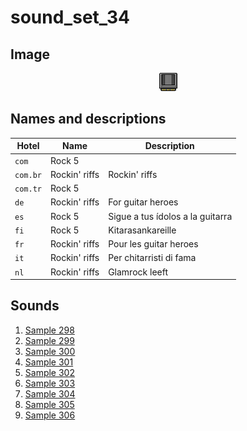 # sound_set_34

## Image

<div align="center">

![sound_set_34](../uploads/imgs/34.gif)

</div>

## Names and descriptions

| Hotel | Name | Description |
|-|-|-|
| `com` | Rock 5 |  |
| `com.br` | Rockin' riffs | Rockin' riffs |
| `com.tr` | Rock 5 |  |
| `de` | Rockin' riffs | For guitar heroes |
| `es` | Rock 5 | Sigue a tus ídolos a la guitarra |
| `fi` | Rock 5 | Kitarasankareille |
| `fr` | Rockin' riffs | Pour les guitar heroes |
| `it` | Rockin' riffs | Per chitarristi di fama |
| `nl` | Rockin' riffs | Glamrock leeft |

## Sounds

1. [Sample 298](../uploads/sounds/sound_machine_sample_298.mp3)
1. [Sample 299](../uploads/sounds/sound_machine_sample_299.mp3)
1. [Sample 300](../uploads/sounds/sound_machine_sample_300.mp3)
1. [Sample 301](../uploads/sounds/sound_machine_sample_301.mp3)
1. [Sample 302](../uploads/sounds/sound_machine_sample_302.mp3)
1. [Sample 303](../uploads/sounds/sound_machine_sample_303.mp3)
1. [Sample 304](../uploads/sounds/sound_machine_sample_304.mp3)
1. [Sample 305](../uploads/sounds/sound_machine_sample_305.mp3)
1. [Sample 306](../uploads/sounds/sound_machine_sample_306.mp3)